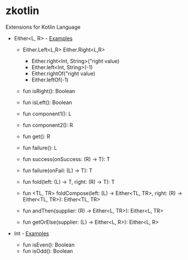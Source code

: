 # zkotlin


Extensions for Kotlin Language

- Either<L, R> - [Examples](src/test/kotlin/br/com/zup/zkotlin/either/EitherTest.kt)
    - Either.Left<L,R> Either.Right<L,R>
        - Either.right<Int, String>("right value)
        - Either.left<Int, String>(-1)
        - Either.rightOf("right value)
        - Either.leftOf(-1)

    - fun isRight(): Boolean
    - fun isLeft(): Boolean
    - fun component1(): L
    - fun component2(): R
    - fun get(): R
    - fun failure(): L 
    - fun <T> success(onSuccess: (R) -> T): T
    - fun <T> failure(onFail: (L) -> T): T
    - fun <T> fold(left: (L) -> T, right: (R) -> T): T
    - fun <TL, TR> foldCompose(left: (L) -> Either<TL, TR>, right: (R) -> Either<TL, TR>): Either<TL, TR>
    - fun <TR> andThen(supplier: (R) -> Either<L, TR>): Either<L, TR>
    - fun getOrElse(supplier: (L) -> Either<L, R>): Either<L, R>
    
- Int - [Examples](src/test/kotlin/br/com/zup/zkotlin/extensions/IntTest.kt)
    - fun isEven(): Boolean    
    - fun isOdd(): Boolean    

    

